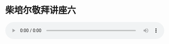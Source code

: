 # 柴培尔敬拜讲座六

<audio style="width: 100%;" preload="false" controls controlslist="nodownload"><source src="//cdn.simai.ml/audio/mp3/old/12324.mp3" type="audio/mpeg">Your browser does not support the audio element.</audio>


